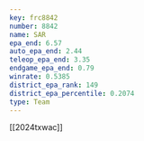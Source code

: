 ```yaml
---
key: frc8842
number: 8842
name: SAR
epa_end: 6.57
auto_epa_end: 2.44
teleop_epa_end: 3.35
endgame_epa_end: 0.79
winrate: 0.5385
district_epa_rank: 149
district_epa_percentile: 0.2074
type: Team
---
```

[[2024txwac]]
